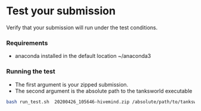 # Test your submission

Verify that your submission will run under the test conditions.

### Requirements

- anaconda installed in the default location ~/anaconda3


### Running the test
- The first argument is your zipped submission.
- The second argument is the absolute path to the tanksworld executable
 
```` sh
bash run_test.sh  20200426_105646-hivemind.zip /absolute/path/to/tanksworld/aisafetytanks_017_headless.x86_64
````